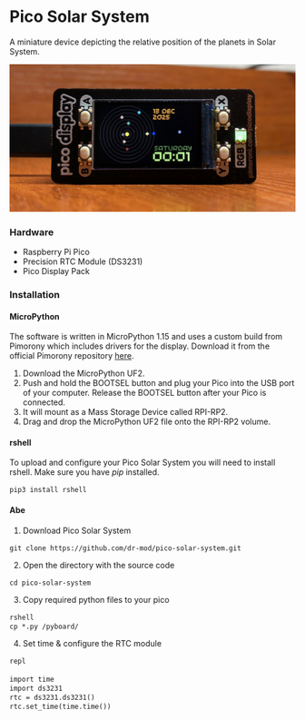 # Pico Solar System

A miniature device depicting the relative position of the planets in Solar System.

![pico](docs/pico_s.jpeg)

### Hardware
* Raspberry Pi Pico
* Precision RTC Module (DS3231)
* Pico Display Pack


### Installation
#### MicroPython
The software is written in MicroPython 1.15 and uses a custom build from Pimorony which includes drivers for the display.
Download it from the official Pimorony repository [here](https://github.com/pimoroni/pimoroni-pico/releases/tag/v0.2.1).

1. Download the MicroPython UF2.
2. Push and hold the BOOTSEL button and plug your Pico into the USB port of your computer. Release the BOOTSEL button after your Pico is connected.
3. It will mount as a Mass Storage Device called RPI-RP2.
4. Drag and drop the MicroPython UF2 file onto the RPI-RP2 volume. 

#### rshell
To upload and configure your Pico Solar System you will need to install rshell. Make sure you have _pip_ installed.
```
pip3 install rshell
```

#### Abe
1. Download Pico Solar System
```
git clone https://github.com/dr-mod/pico-solar-system.git
```
2. Open the directory with the source code
```
cd pico-solar-system
```
3. Copy required python files to your pico
```
rshell
cp *.py /pyboard/
```
4. Set time & configure the RTC module 
```
repl

import time
import ds3231
rtc = ds3231.ds3231()
rtc.set_time(time.time())
```